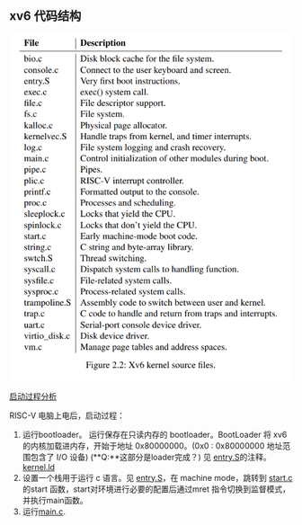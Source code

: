 ## xv6 代码结构

![](img/Screenshot%20from%202022-08-11%2010-25-53.png)

[启动过程分析](https://blog.csdn.net/lhwhit/article/details/108164092)

RISC-V 电脑上电后，启动过程：

1. 运行bootloader。 运行保存在只读内存的 bootloader。BootLoader 将 xv6 的内核加载进内存，开始于地址 0x80000000。(0x0 : 0x80000000 地址范围包含了 I/O 设备) (**Q:**这部分是loader完成？) 见 [entry.S](../xv6-labs-2021/kernel/entry.S)的注释。 [kernel.ld](../xv6-labs-2021/kernel/kernel.ld) 
2. 设置一个栈用于运行 c 语言。见 [entry.S](../xv6-labs-2021/kernel/entry.S)，在 machine mode，跳转到 [start.c](../xv6-labs-2021/kernel/start.c) 的start 函数，start对环境进行必要的配置后通过mret 指令切换到监督模式，并执行main函数。
3. 运行[main.c](../xv6-labs-2021/kernel/main.c). 